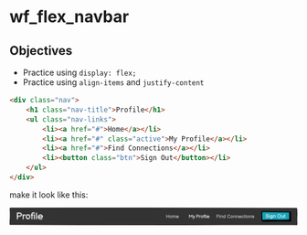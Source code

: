 # wf_flex_navbar

## Objectives
- Practice using `display: flex;`
- Practice using `align-items` and `justify-content`

```html
<div class="nav">
    <h1 class="nav-title">Profile</h1>
    <ul class="nav-links">
        <li><a href="#">Home</a></li>
        <li><a href="#" class="active">My Profile</a></li>
        <li><a href="#">Find Connections</a></li>
        <li><button class="btn">Sign Out</button></li>
    </ul>
</div>


```

make it look like this:

![](1615685627__flex-navbar.png)